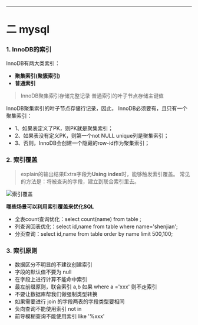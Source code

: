 ------

# 二 mysql



### 1. InnoDB的索引
InnoDB有两大类索引：
- **聚集索引(聚簇索引)** 
- **普通索引** 

>InnoDB聚集索引存储完整记录 普通索引的叶子节点存储主键值

InnoDB聚集索引的叶子节点存储行记录，因此， InnoDB必须要有，且只有一个聚集索引：
+ 1、如果表定义了PK，则PK就是聚集索引；
+ 2、如果表没有定义PK，则第一个not NULL unique列是聚集索引；
+ 3、否则，InnoDB会创建一个隐藏的row-id作为聚集索引；

### 2. 索引覆盖

>explain的输出结果Extra字段为**Using index**时，能够触发索引覆盖。
 常见的方法是：将被查询的字段，建立到联合索引里去。

![索引覆盖](https://gaofan0703.github.io/gaofanfan-doc/image/mysql-fugai.png) 



**哪些场景可以利用索引覆盖来优化SQL**

- 全表count查询优化：select count(name) from table ;
- 列查询回表优化：select id,name from table  where name='shenjian';
- 分页查询：select id,name from table order by name limit 500,100;


### 3. 索引原则
- 数据区分不明显的不建议创建索引
- 字段的默认值不要为 null
- 在字段上进行计算不能命中索引
- 最左前缀原则，联合索引 a,b 如果 where a ='xxx' 则不走索引
- 不要让数据库帮我们做强制类型转换
- 如果需要进行 join 的字段两表的字段类型要相同
- 负向查询不能使用索引 not in
- 前导模糊查询不能使用索引 like '%xxx'
